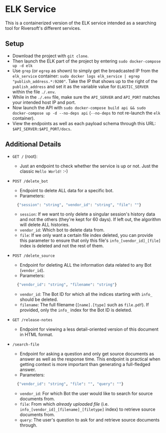 # ELK Service

This is a containerized version of the ELK service intended as a searching tool for Riversoft's different services.

## Setup

- Download the project with `git clone`.
- Then launch the ELK part of the project by entering `sudo docker-compose up -d elk`
- Use `grep` (or `egrep` as shown) to simply get the broadcasted IP from the `elk_service` container: `sudo docker logs elk_service | egrep "publish_address.*:9200"`.
  Take the IP that shows up to the right of the `publish_address` and set it as the variable value for `ELASTIC_SERVER` within the file `./.env`.
- While in the `./.env` file, make sure the `API_SERVER` and `API_PORT` matches your intended host IP and port.
- Now launch the API with `sudo docker-compose build api && sudo docker-compose up -d --no-deps api` (`--no-deps` to not re-launch the `elk` container).
- View the endpoints as well as each payload schema through this URL: `$API_SERVER:$API_PORT/docs`.

## Additional Details

- `GET /` (root):

  - Just an endpoint to check whether the service is up or not. Just the classic `Hello World!` :-)

- `POST /delete_bot`

  - Endpoint to delete ALL data for a specific bot.
  - Parameters:

  ```python
    {"session": "string", "vendor_id": "string", "file": ""}
  ```

  - `session`: If we want to only delete a singular session's history data and not the others (they're kept for 60 days). If left out, the algorithm will delete ALL histories.
  - `vendor_id`: Which bot to delete data from.
  - `file`: If we only want a certain file index deleted, you can provide this parameter to ensure that only this file's `info_[vendor_id]_[file]` index is deleted and not the rest of them.

- `POST /delete_source`

  - Endpoint for deleting ALL the information data related to any Bot (`vendor_id`).
  - Parameters:

  ```python
    {"vendor_id": "string", "filename": "string"}
  ```

  - `vendor_id`: The Bot ID for which all the indices starting with `info_` should be deleted.
  - `filename`: The full filename (`[name].[type]` such as `file.pdf`). If provided, only the `info_` index for the Bot ID is deleted.

- `GET /release-notes`

  - Endpoint for viewing a less detail-oriented version of this document in HTML format.

- `/search-file`
  - Endpoint for asking a question and only get source documents as answer as well as the response time. This endpoint is practical when getting context is more important than generating a full-fledged answer.
  - Parameters:
  ```python
    {"vendor_id": "string", "file": "", "query": ""}
  ```
  - `vendor_id`: For which Bot the user would like to search for source documents from.
  - `file`: From which _already uploaded file_ (i.e. `info_[vendor_id]_[filename]_[filetype]` index) to retrieve source documents from.
  - `query`: The user's question to ask for and retrieve source documents through.
